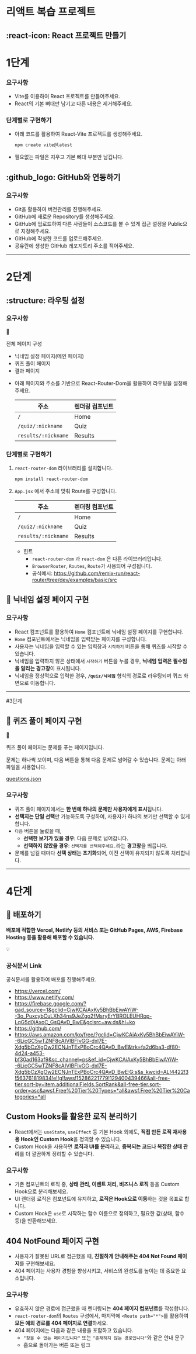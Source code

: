 # 리액트 복습 프로젝트
## :react-icon: React 프로젝트 만들기

# 1단계

### 요구사항

- Vite를 이용하여 React 프로젝트를 만들어주세요.
- React의 기본 뼈대만 남기고 다른 내용은 제거해주세요.

### 단계별로 구현하기

- 아래 코드를 활용하여 React-Vite 프로젝트를 생성해주세요.
    
    ```bash
    npm create vite@latest
    ```
    
- 필요없는 파일은 지우고 기본 뼈대 부분만 남깁니다.
## :github_logo: GitHub와 연동하기

### 요구사항

- Git을 활용하여 버전관리를 진행해주세요.
- GitHub에 새로운 Repository를 생성해주세요.
- GitHub에 업로드하여 다른 사람들이 소스코드를 볼 수 있게 접근 설정을 Public으로 지정해주세요.
- GitHub에 작성한 코드를 업로드해주세요.
- 공유란에 생성한 GitHub 레포지토리 주소를 적어주세요.

---------

# 2단계

## :structure: 라우팅 설정

### 요구사항

<aside>
📌

전체 페이지 구성

- 닉네임 설정 페이지(메인 페이지)
- 퀴즈 풀이 페이지
- 결과 페이지
</aside>

- 아래 페이지와 주소를 기반으로 React-Router-Dom을 활용하여 라우팅을 설정해주세요.
    
    
    | 주소 | 렌더링 컴포넌트 |
    | --- | --- |
    | `/` | Home |
    | `/quiz/:nickname` | Quiz |
    | `results/:nickname` | Results |

### 단계별로 구현하기

1. `react-router-dom` 라이브러리를 설치합니다.
    
    ```bash
    npm install react-router-dom
    ```
    
2. `App.jsx` 에서 주소에 맞춰 Route를 구성합니다.
    
    
    | 주소 | 렌더링 컴포넌트 |
    | --- | --- |
    | `/` | Home |
    | `/quiz/:nickname` | Quiz |
    | `results/:nickname` | Results |
    - 힌트
        - `react-router-dom` 과 `react-dom` 은 다른 라이브러리입니다.
        - `BrowserRouter`, `Routes`, `Route`가 사용되어 구성됩니다.
        - 공식예시: https://github.com/remix-run/react-router/tree/dev/examples/basic/src

## 👤 닉네임 설정 페이지 구현

### 요구사항

- React 컴포넌트를 활용하여 `Home` 컴포넌트에 닉네임 설정 페이지를 구현합니다.
- `Home` 컴포넌트에서는 닉네임을 입력받는 페이지를 구성합니다.
- 사용자는 닉네임을 입력할 수 있는 입력창과 `시작하기` 버튼을 통해 퀴즈를 시작할 수 있습니다.
- 닉네임을 입력하지 않은 상태에서 `시작하기` 버튼을 누를 경우, **닉네임 입력은 필수임을 알리는 경고창**이 표시됩니다.
- 닉네임을 정상적으로 입력한 경우, **`/quiz/닉네임`** 형식의 경로로 라우팅되며 퀴즈 화면으로 이동합니다.

---------------------

#3단계

## 📝 퀴즈 풀이 페이지 구현

<aside>
📌

퀴즈 풀이 페이지는 문제를 푸는 페이지입니다.

문제는 하나씩 보이며, 다음 버튼을 통해 다음 문제로 넘어갈 수 있습니다. 문제는 아래 파일을 사용합니다.

[questions.json](attachment:2f6d372c-0cd4-42a5-86ce-dad412c495f7:questions.json)

</aside>

### 요구사항

- 퀴즈 풀이 페이지에서는 **한 번에 하나의 문제만 사용자에게 표시**됩니다.
- **선택지는 단일 선택**만 가능하도록 구성하여, 사용자가 하나의 보기만 선택할 수 있게 합니다.
- `다음` 버튼을 눌렀을 때,
    - **선택한 보기가 있을 경우**: 다음 문제로 넘어갑니다.
    - **선택하지 않았을 경우**: `선택지를 선택해주세요.`라는 **경고창**을 띄웁니다.
- 문제를 넘길 때마다 **선택 상태는 초기화**되어, 이전 선택이 유지되지 않도록 처리합니다.

--------

# 4단계

## 📢 배포하기

**배포에 적합한 Vercel, Netlify 등의 서비스 또는 GitHub Pages, AWS, Firebase Hosting 등을 활용해 배포할 수 있습니다.** 


💡

### 공식문서 Link

공식문서를 활용하여 배포를 진행해주세요.

- https://vercel.com/
- https://www.netlify.com/
- https://firebase.google.com/?gad_source=1&gclid=CjwKCAiAxKy5BhBbEiwAYiW--3o_PuxcybCuLXh34ns9JeZgo2fMsryErYBROLEUHRop-LqG5d0jAxoC_GsQAvD_BwE&gclsrc=aw.ds&hl=ko
- https://github.com/
- https://aws.amazon.com/ko/free/?gclid=CjwKCAiAxKy5BhBbEiwAYiW--6LicGC5wTZNF8cAIVIBFIvGG-dxl7E-Xdg5bCzXgOw2ECNJnTExPBoCrc4QAvD_BwE&trk=fa2d6ba3-df80-4d24-a453-bf30ad163af9&sc_channel=ps&ef_id=CjwKCAiAxKy5BhBbEiwAYiW--6LicGC5wTZNF8cAIVIBFIvGG-dxl7E-Xdg5bCzXgOw2ECNJnTExPBoCrc4QAvD_BwE:G:s&s_kwcid=AL!4422!3!563761819834!e!!g!!aws!15286221779!129400439466&all-free-tier.sort-by=item.additionalFields.SortRank&all-free-tier.sort-order=asc&awsf.Free%20Tier%20Types=*all&awsf.Free%20Tier%20Categories=*all


## Custom Hooks를 활용한 로직 분리하기

- React에서는 `useState`, `useEffect` 등 기본 Hook 외에도, **직접 만든 로직 재사용용 Hook인 Custom Hook**을 정의할 수 있습니다.
- Custom Hook을 사용하면 **로직과 UI를 분리**하고, **중복되는 코드나 복잡한 상태 관리**를 더 깔끔하게 정리할 수 있습니다.

### 요구사항

- 기존 컴포넌트의 로직 중, **상태 관리, 이벤트 처리, 비즈니스 로직** 등을 Custom Hook으로 분리해보세요.
- UI 렌더링 로직은 컴포넌트에 유지하고, **로직은 Hook으로 이동**하는 것을 목표로 합니다.
- Custom Hook은 `use`로 시작하는 함수 이름으로 정의하고, 필요한 값(상태, 함수 등)을 반환해보세요.

## 404 NotFound 페이지 구현

- 사용자가 잘못된 URL로 접근했을 때, **친절하게 안내해주는 404 Not Found 페이지**를 구현해보세요.
- 404 페이지는 사용자 경험을 향상시키고, 서비스의 완성도를 높이는 데 중요한 요소입니다.

### 요구사항

- 유효하지 않은 경로에 접근했을 때 렌더링되는 **404 페이지 컴포넌트**를 작성합니다.
- `react-router-dom`의 `Routes` 구성에서, 마지막에 `<Route path="*">`를 활용하여 **모든 예외 경로를 404 페이지로 연결**하세요.
- 404 페이지에는 다음과 같은 내용을 포함하고 있습니다.
    - `"찾을 수 없는 페이지입니다"` 또는 `"존재하지 않는 경로입니다"`와 같은 안내 문구
    - 홈으로 돌아가는 버튼 또는 링크